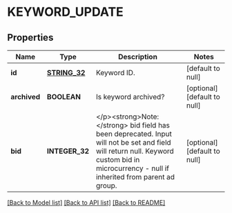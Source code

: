 # KEYWORD_UPDATE

## Properties
Name | Type | Description | Notes
------------ | ------------- | ------------- | -------------
**id** | [**STRING_32**](STRING_32.md) | Keyword ID. | [default to null]
**archived** | **BOOLEAN** | Is keyword archived? | [optional] [default to null]
**bid** | **INTEGER_32** | &lt;/p&gt;&lt;strong&gt;Note:&lt;/strong&gt; bid field has been deprecated. Input will not be set and field will return null. Keyword custom bid in microcurrency - null if inherited from parent ad group. | [optional] [default to null]

[[Back to Model list]](../README.md#documentation-for-models) [[Back to API list]](../README.md#documentation-for-api-endpoints) [[Back to README]](../README.md)


